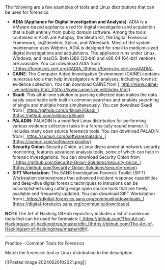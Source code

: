 The following are a few examples of tools and Linux distributions that can be used for forensics:

- **ADIA (Appliance for Digital Investigation and Analysis)**: ADIA is a VMware-based appliance used for digital investigation and acquisition that is built entirely from public domain software. Among the tools contained in ADIA are Autopsy, the Sleuth Kit, the Digital Forensics Framework, log2timeline, Xplico, and Wireshark. Most of the system maintenance uses Webmin. ADIA is designed for small to medium-sized digital investigations and acquisitions. The appliance runs under Linux, Windows, and macOS. Both i386 (32-bit) and x86_64 (64-bit) versions are available. You can download ADIA from [_https://forensics.cert.org/#ADIA_](https://forensics.cert.org/#ADIA).
- **CAINE**: The Computer Aided Investigative Environment (CAINE) contains numerous tools that help investigators with analyses, including forensic evidence collection. You can download CAINE from [_http://www.caine-live.net/index.html_](http://www.caine-live.net/index.html).
- **Skadi**: This all-in-one solution to parsing collected data makes the data easily searchable with built-in common searches and enables searching of single and multiple hosts simultaneously. You can download Skadi from [_https://github.com/orlikoski/Skadi_](https://github.com/orlikoski/Skadi).
- **PALADIN**: PALADIN is a modified Linux distribution for performing various evidence collection tasks in a forensically sound manner. It includes many open source forensics tools. You can download PALADIN from [_https://sumuri.com/software/paladin/_](https://sumuri.com/software/paladin/).
- **Security Onion**: Security Onion, a Linux distro aimed at network security monitoring, features advanced analysis tools, some of which can help in forensic investigations. You can download Security Onion from [_https://github.com/Security-Onion-Solutions/security-onion_](https://github.com/Security-Onion-Solutions/security-onion).
- **SIFT Workstation**: The SANS Investigative Forensic Toolkit (SIFT) Workstation demonstrates that advanced incident response capabilities and deep-dive digital forensic techniques to intrusions can be accomplished using cutting-edge open source tools that are freely available and frequently updated. You can download SIFT Workstation from [_https://digital-forensics.sans.org/community/downloads_](https://digital-forensics.sans.org/community/downloads).

**NOTE** The Art of Hacking GitHub repository includes a list of numerous tools that can be used for forensics: [_https://github.com/The-Art-of-Hacking/art-of-hacking/tree/master/dfir_](https://github.com/The-Art-of-Hacking/art-of-hacking/tree/master/dfir).

---

Practice - Common Tools for Forensics

Match the forensics tool or Linux distribution to the description.

![[Pasted image 20240620102321.png]]

